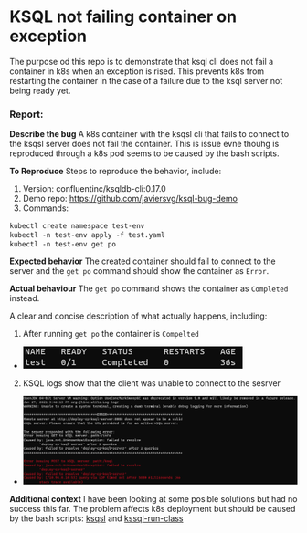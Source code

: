 # KSQL not failing container on exception

The purpose od this repo is to demonstrate that ksql cli does not fail a container in k8s when an exception is rised.
This prevents k8s from restarting the container in the case of a failure due to the ksql server not being ready yet.


### Report:
**Describe the bug**
A k8s container with the ksqsl cli that fails to connect to
the ksqsl server does not fail the container. This is issue evne thouhg is reproduced through a k8s pod seems to be caused by the bash scripts.

**To Reproduce**
Steps to reproduce the behavior, include:
1. Version: confluentinc/ksqldb-cli:0.17.0
2. Demo repo: https://github.com/javiersvg/ksql-bug-demo
3. Commands:
```
kubectl create namespace test-env
kubectl -n test-env apply -f test.yaml
kubectl -n test-env get po
```

**Expected behavior**
The created container should fail to connect to the server and the ```get po``` command should show the container as ```Error```.

**Actual behaviour**
The ```get po``` command shows the container as ```Completed``` instead.

A clear and concise description of what actually happens, including:
1. After running ```get po``` the container is ```Compelted```
- ![alt text](get-po.png)
2. KSQL logs show that the client was unable to connect to the sesrver
- ![alt text](log.png)

**Additional context**
I have been looking at some posible solutions but had no success this far.
The problem affects k8s deployment but should be caused by the bash scripts: [ksqsl](https://github.com/confluentinc/ksql/blob/master/bin/ksql) and [kssql-run-class](https://github.com/confluentinc/ksql/blob/master/bin/ksql-run-class)
